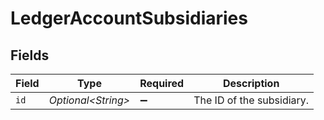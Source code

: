 # LedgerAccountSubsidiaries


## Fields

| Field                     | Type                      | Required                  | Description               |
| ------------------------- | ------------------------- | ------------------------- | ------------------------- |
| `id`                      | *Optional\<String>*       | :heavy_minus_sign:        | The ID of the subsidiary. |